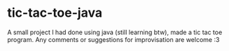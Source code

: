 # tic-tac-toe-java
A small project I had done using java (still learning btw), made a tic tac toe program. Any comments or suggestions for improvisation are welcome :3
